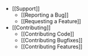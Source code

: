 - [[Support]]
	- [[Reporting a Bug]]
	- [[Requesting a Feature]]
- [[Contributing]]
	- [[Contributing Code]]
	- [[Contributing Bugfixes]]
	- [[Contributing Features]]
